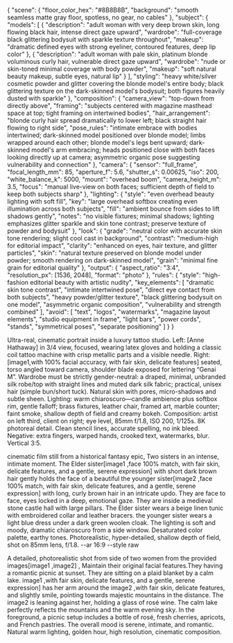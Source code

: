 {
  "scene": {
    "floor_color_hex": "#8B8B8B",
    "background": "smooth seamless matte gray floor, spotless, no gear, no cables"
  },
  "subject": {
    "models": [
      {
        "description": "adult woman with very deep brown skin, long flowing black hair, intense direct gaze upward",
        "wardrobe": "full-coverage black glittering bodysuit with sparkle texture throughout",
        "makeup": "dramatic defined eyes with strong eyeliner, contoured features, deep lip color"
      },
      {
        "description": "adult woman with pale skin, platinum blonde voluminous curly hair, vulnerable direct gaze upward",
        "wardrobe": "nude or skin-toned minimal coverage with body powder",
        "makeup": "soft natural beauty makeup, subtle eyes, natural lip"
      }
    ],
    "styling": "heavy white/silver cosmetic powder and glitter covering the blonde model's entire body; black glittering texture on the dark-skinned model's bodysuit; both figures heavily dusted with sparkle"
  },
  "composition": {
    "camera_view": "top-down from directly above",
    "framing": "subjects centered with magazine masthead space at top; tight framing on intertwined bodies",
    "hair_arrangement": "blonde curly hair spread dramatically to lower left; black straight hair flowing to right side",
    "pose_rules": "intimate embrace with bodies intertwined; dark-skinned model positioned over blonde model; limbs wrapped around each other; blonde model's legs bent upward; dark-skinned model's arm embracing; heads positioned close with both faces looking directly up at camera; asymmetric organic pose suggesting vulnerability and connection"
  },
  "camera": {
    "sensor": "full_frame",
    "focal_length_mm": 85,
    "aperture_f": 5.6,
    "shutter_s": 0.00625,
    "iso": 200,
    "white_balance_k": 5000,
    "mount": "overhead boom",
    "camera_height_m": 3.5,
    "focus": "manual live-view on both faces; sufficient depth of field to keep both subjects sharp"
  },
  "lighting": {
    "style": "even overhead beauty lighting with soft fill",
    "key": "large overhead softbox creating even illumination across both subjects",
    "fill": "ambient bounce from sides to lift shadows gently",
    "notes": "no visible fixtures; minimal shadows; lighting emphasizes glitter sparkle and skin tone contrast; preserve texture of powder and bodysuit"
  },
  "look": {
    "grade": "neutral color with accurate skin tone rendering; slight cool cast in background",
    "contrast": "medium-high for editorial impact",
    "clarity": "enhanced on eyes, hair texture, and glitter particles",
    "skin": "natural texture preserved on blonde model under powder; smooth rendering on dark-skinned model",
    "grain": "minimal fine grain for editorial quality"
  },
  "output": {
    "aspect_ratio": "3:4",
    "resolution_px": [1536, 2048],
    "format": "photo"
  },
  "rules": {
    "style": "high-fashion editorial beauty with artistic nudity",
    "key_elements": [
      "dramatic skin tone contrast",
      "intimate intertwined pose",
      "direct eye contact from both subjects",
      "heavy powder/glitter texture",
      "black glittering bodysuit on one model",
      "asymmetric organic composition",
      "vulnerability and strength combined"
    ],
    "avoid": [
      "text",
      "logos",
      "watermarks",
      "magazine layout elements",
      "studio equipment in frame",
      "light bars",
      "power cords",
      "stands",
      "symmetrical poses",
      "separate positioning"
    ]
  }
}


Ultra-real, cinematic portrait inside a luxury tattoo studio. Left: [Anne Hathaway] in 3/4 view, focused, wearing latex gloves and holding a classic coil tattoo machine with crisp metallic parts and a visible needle. Right: [image1,with 100% facial accuracy, with fair skin, delicate features] seated, torso angled toward camera, shoulder blade exposed for lettering “Genai M”.
Wardrobe must be strictly gender-neutral: a draped, minimal, unbranded silk robe/top with straight lines and muted dark silk fabric;
practical, unisex hair (simple bun/short tuck). Natural skin with pores, micro-shadows and subtle sheen. Lighting: warm chiaroscuro—candle ambience plus softbox rim, gentle falloff; brass fixtures, leather chair, framed art, marble counter; faint smoke, shallow depth of field and creamy bokeh.
Composition: artist on left third, client on right; eye level, 85mm f/1.8, ISO 200, 1/125s. 8K photoreal detail. Clean stencil lines, accurate spelling, no ink bleed. Negative: extra fingers, warped hands, crooked text, watermarks, blur. Vertical 3:5.


cinematic film still from a historical fantasy epic, Two sisters in an intense, intimate moment. The Elder sister[image1 ,face 100% match, with fair skin, delicate features, and a gentle, serene expression] with short dark brown hair gently holds the face of a beautiful the younger sister[image2 ,face 100% match, with fair skin, delicate features, and a gentle, serene expression] with long, curly brown hair in an intricate updo. They are face to face, eyes locked in a deep, emotional gaze. They are inside a medieval stone castle hall with large pillars. The Elder sister wears a beige linen tunic with embroidered collar and leather bracers. the younger sister wears a light blue dress under a dark green woolen cloak. The lighting is soft and moody, dramatic chiaroscuro from a side window. Desaturated color palette, earthy tones. Photorealistic, hyper-detailed, shallow depth of field, shot on 85mm lens, f/1.8. --ar 16:9 --style raw


A detailed, photorealistic shot from side of two women from the provided images[image1 ,image2] , Maintain their original facial features.They having a romantic picnic at sunset. They are sitting on a plaid blanket by a calm lake.
image1 ,with fair skin, delicate features, and a gentle, serene expression] has her arm around the image2 ,with fair skin, delicate features, and slightly smile, pointing towards majestic mountains in the distance. The image2 is leaning against her, holding a glass of rosé wine.
The calm lake perfectly reflects the mountains and the warm evening sky. In the foreground, a picnic setup includes a bottle of rosé, fresh cherries, apricots, and French pastries. The overall mood is serene, intimate, and romantic. Natural warm lighting, golden hour, high resolution, cinematic composition.
